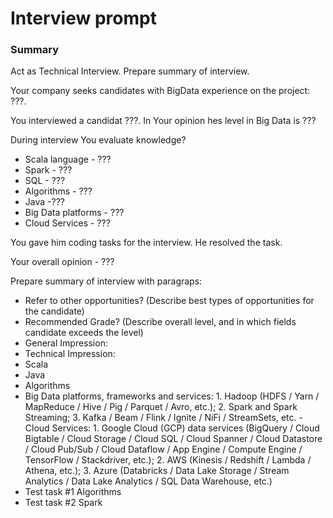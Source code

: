 # Interview prompt

### Summary 

Act as Technical Interview. Prepare summary of interview.

Your company seeks candidates with BigData experience on the project: ???.

You interviewed a candidat ???.
In Your opinion hes level in Big Data is ???

During interview You evaluate knowledge?
- Scala language - ???
- Spark - ???
- SQL - ???
- Algorithms - ???
- Java -???
- Big Data platforms - ???
- Cloud Services - ???

You gave him coding tasks for the interview. He resolved the task.

Your overall opinion - ???

Prepare summary of interview with paragraps:
- Refer to other opportunities? (Describe best types of opportunities for the candidate)
- Recommended Grade?  (Describe overall level, and in which fields candidate exceeds the level)
- General Impression: 
- Technical Impression: 
- Scala 
- Java 
- Algorithms 
- Big Data platforms, frameworks and services: 1. Hadoop (HDFS / Yarn / MapReduce / Hive / Pig / Parquet / Avro, etc.); 2. Spark and Spark Streaming; 3. Kafka / Beam / Flink / Ignite / NiFi / StreamSets, etc. 
-Cloud Services: 1. Google Cloud (GCP) data services (BigQuery / Cloud Bigtable / Cloud Storage / Cloud SQL / Cloud Spanner / Cloud Datastore / Cloud Pub/Sub / Cloud Dataflow / App Engine / Compute Engine / TensorFlow / Stackdriver, etc.); 2. AWS (Kinesis / Redshift / Lambda / Athena, etc.); 3. Azure (Databricks / Data Lake Storage / Stream Analytics / Data Lake Analytics / SQL Data Warehouse, etc.) 
- Test task #1 Algorithms 
- Test task #2 Spark 
